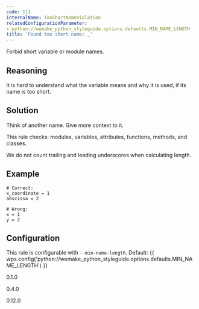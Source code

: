 ```yaml
---
code: 111
internalName: TooShortNameViolation
relatedConfigurationParameter:
- python://wemake_python_styleguide.options.defaults.MIN_NAME_LENGTH
title: 'Found too short name: _'
---
```


Forbid short variable or module names.

## Reasoning
It is hard to understand what the variable means and why it is used,
if its name is too short.

## Solution
Think of another name. Give more context to it.

This rule checks: modules, variables, attributes, functions, methods,
and classes.

We do not count trailing and leading underscores when calculating
length.

## Example

    # Correct:
    x_coordinate = 1
    abscissa = 2
    
    # Wrong:
    x = 1
    y = 2

## Configuration
This rule is configurable with `--min-name-length`. Default:
{{ wps.config('python://wemake_python_styleguide.options.defaults.MIN_NAME_LENGTH') }}

<div class="versionadded">

0.1.0

</div>

<div class="versionchanged">

0.4.0

</div>

<div class="versionchanged">

0.12.0

</div>